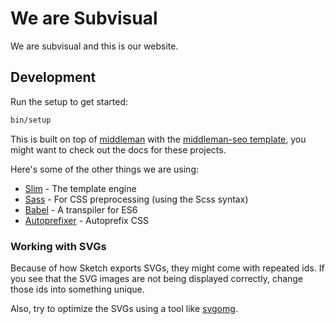 # We are Subvisual

We are subvisual and this is our website.

## Development

Run the setup to get started:

```bash
bin/setup
```

This is built on top of [middleman](https://middlemanapp.com/) with the
[middleman-seo template](https://github.com/secretsaucehq/middleman-seo), you
might want to check out the docs for these projects.

Here's some of the other things we are using:

* [Slim](http://slim-lang.com/) - The template engine
* [Sass](http://sass-lang.com/) - For CSS preprocessing (using the Scss syntax)
* [Babel](https://babeljs.io/) - A transpiler for ES6
* [Autoprefixer](https://github.com/middleman/middleman-autoprefixer) -
Autoprefix CSS

### Working with SVGs

Because of how Sketch exports SVGs, they might come with repeated ids. If you
see that the SVG images are not being displayed correctly, change those ids into
something unique.

Also, try to optimize the SVGs using a tool like [svgomg](https://jakearchibald.github.io/svgomg/).
